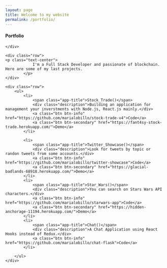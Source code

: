 ```yaml
---
layout: page
title: Welcome to my website
permalink: /portfolio/
---
```


<div class="container">
    <div class="row">
            <h4 class="text-center">Portfolio</h4>
            
    </div>

    <div class="row">
    <p class="text-center">
                I'm a Full Stack Developer and passionate of blockchain. Here are some of my last projects. 
            </p>
    </div>

    <div class="row">
        <ul>
            <li>
                <span class="app-title">Stock_Trade()</span>
                <div class="description">Building an application for management your inverstments with Node.js, React.js mainly.</div>
                <a class="btn btn-info" href="https://github.com/marialobillo/stock-trade-v4">Code</a>
                <a class="btn btn-secondary" href="https://fant4sy-stock-trade.herokuapp.com/">Demo</a>
            </li>
            
            <li>
                <span class="app-title">Twitter_Showcase()</span>
                <div class="description">Look for tweets by topic or randon tweets from some accounts.</div>
                <a class="btn btn-info" href="https://github.com/marialobillo/twitter-showcase">Code</a>
                <a class="btn btn-secondary" href="https://glacial-badlands-68918.herokuapp.com/">Demo</a>
            </li>
            <li>
                <span class="app-title">Star_Wars()</span>
                <div class="description">You can search on Stars Wars API characters.</div>
                <a class="btn btn-info" href="https://github.com/marialobillo/starwars-app">Code</a>
                <a class="btn btn-secondary" href="https://hidden-anchorage-11194.herokuapp.com/">Demo</a>
            </li>
            <li>
                <span class="app-title">Chat()</span>
                <div class="description">A Chat Application using React Hooks instead of Redux.</div>
                <a class="btn btn-info" href="https://github.com/marialobillo/chat-flask">Code</a>
            </li>
        
        </ul>
    </div>
</div>